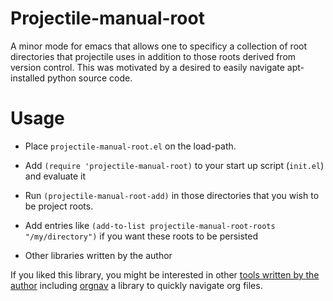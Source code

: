 # Projectile-manual-root

A minor mode for emacs that allows one to specificy a collection of root directories that
projectile uses in addition to those roots derived from version control.
This was motivated by a desired to easily navigate apt-installed python source code.

# Usage

* Place `projectile-manual-root.el` on the load-path.
* Add `(require 'projectile-manual-root)` to your start up script (`init.el`) and evaluate it
* Run `(projectile-manual-root-add)` in those directories that you wish to be project roots.
* Add entries like `(add-to-list projectile-manual-root-roots "/my/directory")` if you want these roots to be persisted


* Other libraries written by the author

If you liked this library, you might be interested in other [tools written by the
author](https://github.com/talwrii/tools) including [orgnav](https://melpa.org/#/orgnav) a library to quickly navigate org files.
